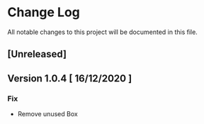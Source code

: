 # Change Log
All notable changes to this project will be documented in this file.

## [Unreleased]

## Version 1.0.4 [ 16/12/2020 ]

### Fix 

- Remove unused Box